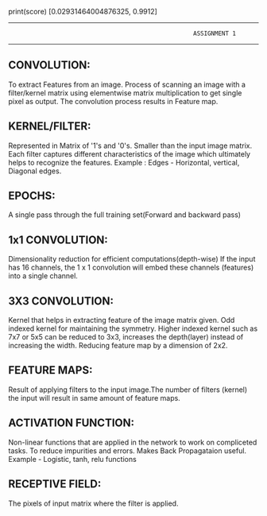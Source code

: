 print(score)
[0.02931464004876325, 0.9912]

-------------------------------------------------------------------------------------------------------------------------------------------
                                                        ASSIGNMENT 1
-------------------------------------------------------------------------------------------------------------------------------------------

CONVOLUTION:
--
   To extract Features from an image.
   Process of scanning an image with a filter/kernel matrix using elementwise matrix multiplication to get single pixel as output. The convolution process results in Feature map.

KERNEL/FILTER:
--
  Represented in Matrix of '1's and '0's. Smaller than the input image matrix.
  Each filter captures different characteristics of the image which ultimately helps to recognize the features.
  Example : Edges - Horizontal, vertical, Diagonal edges.

EPOCHS:
--
   A single pass through the full training set(Forward and backward pass)

1x1 CONVOLUTION:
--
   Dimensionality reduction for efficient computations(depth-wise)
   If the input has 16 channels, the 1 x 1 convolution will embed these channels (features) into a single channel.

3X3 CONVOLUTION:
--
   Kernel that helps in extracting feature of the image matrix given.
   Odd indexed kernel for maintaining the symmetry.
   Higher indexed kernel such as 7x7 or 5x5 can be reduced to 3x3, increases the depth(layer) instead of increasing the width.
   Reducing feature map by a dimension of 2x2.
   
FEATURE MAPS:
--
  Result of applying filters to the input image.The number of filters (kernel) the input will result in same amount of feature maps.

ACTIVATION FUNCTION:
--
  Non-linear functions that are applied in the network to work on compliceted tasks. To reduce impurities and errors.
  Makes Back Propagataion  useful.
  Example - Logistic, tanh, relu functions

RECEPTIVE FIELD:
--
   The pixels of input matrix where the filter is applied. 

